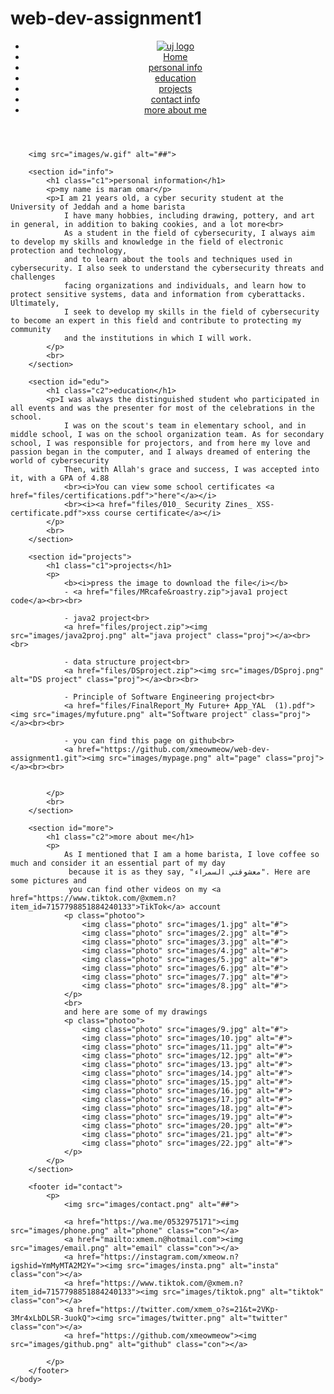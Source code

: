 # web-dev-assignment1
<!DOCTYPE html>
<html>
    <head>
        <meta charset="utf-8">
        <meta name="viewport" content="width=device-width, initial-scale=1">
        <meta name="viewport" content="initial-scale=1, maximum-scale=1">
        <title>my page</title>
        <link rel="stylesheet" href="style.css">
    </head>
    <body>
        <header>
            <ul>
                <li><a href="https://www.uj.edu.sa/"><img class="menu" src="images/logo.png" alt="uj logo" ></li></a>
                <li><a href="#">Home</a> </li>
                <li><a href="#info">personal info </a> </li>
                <li><a href="#edu">education</a> </li>
                <li><a href="#projects">projects </a> </li>
                <li><a href="#contact">contact info</a> </li>
                <li><a href="#more">more about me</a> </li>
             </ul>
        </header>

        <img src="images/w.gif" alt="##">

        <section id="info">
            <h1 class="c1">personal information</h1>
            <p>my name is maram omar</p>
            <p>I am 21 years old, a cyber security student at the University of Jeddah and a home barista
                I have many hobbies, including drawing, pottery, and art in general, in addition to baking cookies, and a lot more<br>
                As a student in the field of cybersecurity, I always aim to develop my skills and knowledge in the field of electronic protection and technology, 
                and to learn about the tools and techniques used in cybersecurity. I also seek to understand the cybersecurity threats and challenges 
                facing organizations and individuals, and learn how to protect sensitive systems, data and information from cyberattacks.  Ultimately,
                I seek to develop my skills in the field of cybersecurity to become an expert in this field and contribute to protecting my community 
                and the institutions in which I will work.
            </p>
            <br>
        </section>
    
        <section id="edu">
            <h1 class="c2">education</h1>
            <p>I was always the distinguished student who participated in all events and was the presenter for most of the celebrations in the school.
                I was on the scout's team in elementary school, and in middle school, I was on the school organization team. As for secondary school, I was responsible for projectors, and from here my love and passion began in the computer, and I always dreamed of entering the world of cybersecurity
                Then, with Allah's grace and success, I was accepted into it, with a GPA of 4.88
                <br><i>You can view some school certificates <a href="files/certifications.pdf">"here"</a></i>
                <br><i><a href="files/010_ Security Zines_ XSS-certificate.pdf">xss course certificate</a></i>
            </p>
            <br>
        </section>
        
        <section id="projects">
            <h1 class="c1">projects</h1>
            <p>
                <b><i>press the image to download the file</i></b>
                - <a href="files/MRcafe&roastry.zip">java1 project code</a><br><br>

                - java2 project<br>
                <a href="files/project.zip"><img src="images/java2proj.png" alt="java project" class="proj"></a><br><br>
                
                - data structure project<br>
                <a href="files/DSproject.zip"><img src="images/DSproj.png" alt="DS project" class="proj"></a><br><br>

                - Principle of Software Engineering project<br>
                <a href="files/FinalReport_My Future+ App_YAL  (1).pdf"><img src="images/myfuture.png" alt="Software project" class="proj"></a><br><br>

                - you can find this page on github<br>
                <a href="https://github.com/xmeowmeow/web-dev-assignment1.git"><img src="images/mypage.png" alt="page" class="proj"></a><br><br>
                

            </p>
            <br>
        </section>

        <section id="more">
            <h1 class="c2">more about me</h1>
            <p>
                As I mentioned that I am a home barista, I love coffee so much and consider it an essential part of my day
                 because it is as they say, "معشوقتي السمراء". Here are some pictures and 
                 you can find other videos on my <a href="https://www.tiktok.com/@xmem.n?item_id=7157798851884240133">TikTok</a> account
                <p class="photoo">
                    <img class="photo" src="images/1.jpg" alt="#">
                    <img class="photo" src="images/2.jpg" alt="#">
                    <img class="photo" src="images/3.jpg" alt="#">
                    <img class="photo" src="images/4.jpg" alt="#">
                    <img class="photo" src="images/5.jpg" alt="#">
                    <img class="photo" src="images/6.jpg" alt="#">
                    <img class="photo" src="images/7.jpg" alt="#">
                    <img class="photo" src="images/8.jpg" alt="#">
                </p>
                <br>
                and here are some of my drawings
                <p class="photoo">
                    <img class="photo" src="images/9.jpg" alt="#">
                    <img class="photo" src="images/10.jpg" alt="#">
                    <img class="photo" src="images/11.jpg" alt="#">
                    <img class="photo" src="images/12.jpg" alt="#">
                    <img class="photo" src="images/13.jpg" alt="#">
                    <img class="photo" src="images/14.jpg" alt="#">
                    <img class="photo" src="images/15.jpg" alt="#">
                    <img class="photo" src="images/16.jpg" alt="#">
                    <img class="photo" src="images/17.jpg" alt="#">
                    <img class="photo" src="images/18.jpg" alt="#">
                    <img class="photo" src="images/19.jpg" alt="#">
                    <img class="photo" src="images/20.jpg" alt="#">
                    <img class="photo" src="images/21.jpg" alt="#">
                    <img class="photo" src="images/22.jpg" alt="#">
                </p>
            </p>
        </section>

        <footer id="contact">
            <p>
                <img src="images/contact.png" alt="##">

                <a href="https://wa.me/0532975171"><img src="images/phone.png" alt="phone" class="con"></a> 
                <a href="mailto:xmem.n@hotmail.com"><img src="images/email.png" alt="email" class="con"></a> 
                <a href="https://instagram.com/xmeow.n?igshid=YmMyMTA2M2Y="><img src="images/insta.png" alt="insta" class="con"></a>
                <a href="https://www.tiktok.com/@xmem.n?item_id=7157798851884240133"><img src="images/tiktok.png" alt="tiktok" class="con"></a> 
                <a href="https://twitter.com/xmem_o?s=21&t=2VKp-3Mr4xLbDLSR-3uokQ"><img src="images/twitter.png" alt="twitter" class="con"></a>
                <a href="https://github.com/xmeowmeow"><img src="images/github.png" alt="github" class="con"></a>

            </p>
        </footer>
    </body>
</html>
